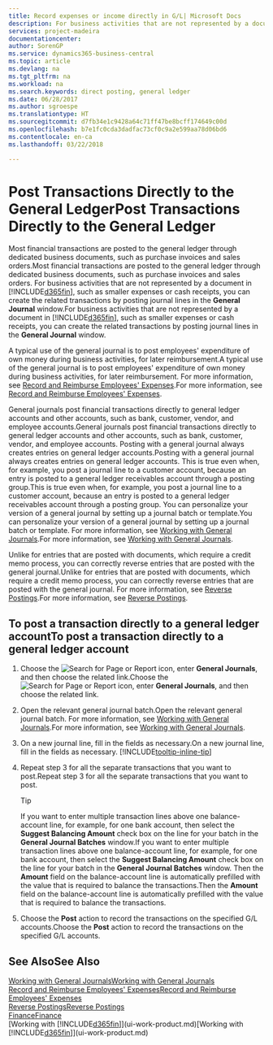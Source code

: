 ```yaml
---
title: Record expenses or income directly in G/L| Microsoft Docs
description: For business activities that are not represented by a document in, such as smaller expenses or cash receipts, you can create the related transactions by posting journal lines in the General Journal window.
services: project-madeira
documentationcenter: 
author: SorenGP
ms.service: dynamics365-business-central
ms.topic: article
ms.devlang: na
ms.tgt_pltfrm: na
ms.workload: na
ms.search.keywords: direct posting, general ledger
ms.date: 06/28/2017
ms.author: sgroespe
ms.translationtype: HT
ms.sourcegitcommit: d7fb34e1c9428a64c71ff47be8bcff174649c00d
ms.openlocfilehash: b7e1fc0cda3dadfac73cf0c9a2e599aa78d06bd6
ms.contentlocale: en-ca
ms.lasthandoff: 03/22/2018

---
```

# <a name="post-transactions-directly-to-the-general-ledger"></a><span data-ttu-id="5b274-103">Post Transactions Directly to the General Ledger</span><span class="sxs-lookup"><span data-stu-id="5b274-103">Post Transactions Directly to the General Ledger</span></span>
<span data-ttu-id="5b274-104">Most financial transactions are posted to the general ledger through dedicated business documents, such as purchase invoices and sales orders.</span><span class="sxs-lookup"><span data-stu-id="5b274-104">Most financial transactions are posted to the general ledger through dedicated business documents, such as purchase invoices and sales orders.</span></span> <span data-ttu-id="5b274-105">For business activities that are not represented by a document in [!INCLUDE[d365fin](includes/d365fin_md.md)], such as smaller expenses or cash receipts, you can create the related transactions by posting journal lines in the **General Journal** window.</span><span class="sxs-lookup"><span data-stu-id="5b274-105">For business activities that are not represented by a document in [!INCLUDE[d365fin](includes/d365fin_md.md)], such as smaller expenses or cash receipts, you can create the related transactions by posting journal lines in the **General Journal** window.</span></span>

<span data-ttu-id="5b274-106">A typical use of the general journal is to post employees' expenditure of own money during business activities, for later reimbursement.</span><span class="sxs-lookup"><span data-stu-id="5b274-106">A typical use of the general journal is to post employees' expenditure of own money during business activities, for later reimbursement.</span></span> <span data-ttu-id="5b274-107">For more information, see [Record and Reimburse Employees' Expenses](finance-how-record-reimburse-employee-expenses.md).</span><span class="sxs-lookup"><span data-stu-id="5b274-107">For more information, see [Record and Reimburse Employees' Expenses](finance-how-record-reimburse-employee-expenses.md).</span></span>

<span data-ttu-id="5b274-108">General journals post financial transactions directly to general ledger accounts and other accounts, such as bank, customer, vendor, and employee accounts.</span><span class="sxs-lookup"><span data-stu-id="5b274-108">General journals post financial transactions directly to general ledger accounts and other accounts, such as bank, customer, vendor, and employee accounts.</span></span> <span data-ttu-id="5b274-109">Posting with a general journal always creates entries on general ledger accounts.</span><span class="sxs-lookup"><span data-stu-id="5b274-109">Posting with a general journal always creates entries on general ledger accounts.</span></span> <span data-ttu-id="5b274-110">This is true even when, for example, you post a journal line to a customer account, because an entry is posted to a general ledger receivables account through a posting group.</span><span class="sxs-lookup"><span data-stu-id="5b274-110">This is true even when, for example, you post a journal line to a customer account, because an entry is posted to a general ledger receivables account through a posting group.</span></span> <span data-ttu-id="5b274-111">You can personalize your version of a general journal by setting up a journal batch or template.</span><span class="sxs-lookup"><span data-stu-id="5b274-111">You can personalize your version of a general journal by setting up a journal batch or template.</span></span> <span data-ttu-id="5b274-112">For more information, see [Working with General Journals](ui-work-general-journals.md).</span><span class="sxs-lookup"><span data-stu-id="5b274-112">For more information, see [Working with General Journals](ui-work-general-journals.md).</span></span>

<span data-ttu-id="5b274-113">Unlike for entries that are posted with documents, which require a credit memo process, you can correctly reverse entries that are posted with the general journal.</span><span class="sxs-lookup"><span data-stu-id="5b274-113">Unlike for entries that are posted with documents, which require a credit memo process, you can correctly reverse entries that are posted with the general journal.</span></span> <span data-ttu-id="5b274-114">For more information, see [Reverse Postings](finance-how-reverse-journal-posting.md).</span><span class="sxs-lookup"><span data-stu-id="5b274-114">For more information, see [Reverse Postings](finance-how-reverse-journal-posting.md).</span></span>

## <a name="to-post-a-transaction-directly-to-a-general-ledger-account"></a><span data-ttu-id="5b274-115">To post a transaction directly to a general ledger account</span><span class="sxs-lookup"><span data-stu-id="5b274-115">To post a transaction directly to a general ledger account</span></span>
1. <span data-ttu-id="5b274-116">Choose the ![Search for Page or Report](media/ui-search/search_small.png "Search for Page or Report icon") icon, enter **General Journals**, and then choose the related link.</span><span class="sxs-lookup"><span data-stu-id="5b274-116">Choose the ![Search for Page or Report](media/ui-search/search_small.png "Search for Page or Report icon") icon, enter **General Journals**, and then choose the related link.</span></span>
2. <span data-ttu-id="5b274-117">Open the relevant general journal batch.</span><span class="sxs-lookup"><span data-stu-id="5b274-117">Open the relevant general journal batch.</span></span> <span data-ttu-id="5b274-118">For more information, see [Working with General Journals](ui-work-general-journals.md).</span><span class="sxs-lookup"><span data-stu-id="5b274-118">For more information, see [Working with General Journals](ui-work-general-journals.md).</span></span>
3. <span data-ttu-id="5b274-119">On a new journal line, fill in the fields as necessary.</span><span class="sxs-lookup"><span data-stu-id="5b274-119">On a new journal line, fill in the fields as necessary.</span></span> [!INCLUDE[tooltip-inline-tip](includes/tooltip-inline-tip_md.md)]    
4. <span data-ttu-id="5b274-120">Repeat step 3 for all the separate transactions that you want to post.</span><span class="sxs-lookup"><span data-stu-id="5b274-120">Repeat step 3 for all the separate transactions that you want to post.</span></span>

    > [!TIP]  
    > <span data-ttu-id="5b274-121">If you want to enter multiple transaction lines above one balance-account line, for example, for one bank account, then select the **Suggest Balancing Amount** check box on the line for your batch in the **General Journal Batches** window.</span><span class="sxs-lookup"><span data-stu-id="5b274-121">If you want to enter multiple transaction lines above one balance-account line, for example, for one bank account, then select the **Suggest Balancing Amount** check box on the line for your batch in the **General Journal Batches** window.</span></span> <span data-ttu-id="5b274-122">Then the **Amount** field on the balance-account line is automatically prefilled with the value that is required to balance the transactions.</span><span class="sxs-lookup"><span data-stu-id="5b274-122">Then the **Amount** field on the balance-account line is automatically prefilled with the value that is required to balance the transactions.</span></span>
5. <span data-ttu-id="5b274-123">Choose the **Post** action to record the transactions on the specified G/L accounts.</span><span class="sxs-lookup"><span data-stu-id="5b274-123">Choose the **Post** action to record the transactions on the specified G/L accounts.</span></span>

## <a name="see-also"></a><span data-ttu-id="5b274-124">See Also</span><span class="sxs-lookup"><span data-stu-id="5b274-124">See Also</span></span>
[<span data-ttu-id="5b274-125">Working with General Journals</span><span class="sxs-lookup"><span data-stu-id="5b274-125">Working with General Journals</span></span>](ui-work-general-journals.md)  
[<span data-ttu-id="5b274-126">Record and Reimburse Employees' Expenses</span><span class="sxs-lookup"><span data-stu-id="5b274-126">Record and Reimburse Employees' Expenses</span></span>](finance-how-record-reimburse-employee-expenses.md)  
[<span data-ttu-id="5b274-127">Reverse Postings</span><span class="sxs-lookup"><span data-stu-id="5b274-127">Reverse Postings</span></span>](finance-how-reverse-journal-posting.md)  
[<span data-ttu-id="5b274-128">Finance</span><span class="sxs-lookup"><span data-stu-id="5b274-128">Finance</span></span>](finance.md)  
<span data-ttu-id="5b274-129">[Working with [!INCLUDE[d365fin](includes/d365fin_md.md)]](ui-work-product.md)</span><span class="sxs-lookup"><span data-stu-id="5b274-129">[Working with [!INCLUDE[d365fin](includes/d365fin_md.md)]](ui-work-product.md)</span></span>  


